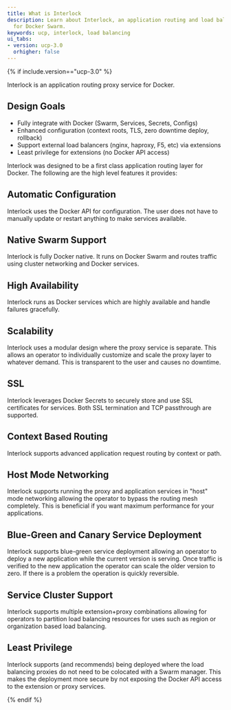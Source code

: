 ```yaml
---
title: What is Interlock
description: Learn about Interlock, an application routing and load balancing system
  for Docker Swarm.
keywords: ucp, interlock, load balancing
ui_tabs:
- version: ucp-3.0
  orhigher: false
---
```


{% if include.version=="ucp-3.0" %}

Interlock is an application routing proxy service for Docker.

## Design Goals

- Fully integrate with Docker (Swarm, Services, Secrets, Configs)
- Enhanced configuration (context roots, TLS, zero downtime deploy, rollback)
- Support external load balancers (nginx, haproxy, F5, etc) via extensions
- Least privilege for extensions (no Docker API access)

Interlock was designed to be a first class application routing layer for Docker.
The following are the high level features it provides:

## Automatic Configuration
Interlock uses the Docker API for configuration. The user does not have to manually
update or restart anything to make services available.

## Native Swarm Support
Interlock is fully Docker native.  It runs on Docker Swarm and routes traffic using
cluster networking and Docker services.

## High Availability
Interlock runs as Docker services which are highly available and handle failures gracefully.

## Scalability
Interlock uses a modular design where the proxy service is separate.  This allows an
operator to individually customize and scale the proxy layer to whatever demand.  This is
transparent to the user and causes no downtime.

## SSL
Interlock leverages Docker Secrets to securely store and use SSL certificates for services.  Both
SSL termination and TCP passthrough are supported.

## Context Based Routing
Interlock supports advanced application request routing by context or path.

## Host Mode Networking
Interlock supports running the proxy and application services in "host" mode networking allowing
the operator to bypass the routing mesh completely.  This is beneficial if you want
maximum performance for your applications.

## Blue-Green and Canary Service Deployment
Interlock supports blue-green service deployment allowing an operator to deploy a new application
while the current version is serving.  Once traffic is verified to the new application the operator
can scale the older version to zero.  If there is a problem the operation is quickly reversible.

## Service Cluster Support
Interlock supports multiple extension+proxy combinations allowing for operators to partition load
balancing resources for uses such as region or organization based load balancing.

## Least Privilege
Interlock supports (and recommends) being deployed where the load balancing
proxies do not need to be colocated with a Swarm manager.  This makes the
deployment more secure by not exposing the Docker API access to the extension or proxy services.

{% endif %}
